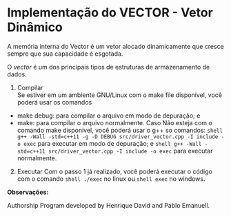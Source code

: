 # Implementação do VECTOR - Vetor Dinâmico

A memória interna do Vector é um vetor alocado dinamicamente que cresce sempre que sua capacidade é esgotada.

O *vector* é um dos principais tipos de estruturas de armazenamento de dados. 

1. Compilar  
Se estiver em um ambiente GNU/Linux com o make file disponível, você poderá usar os comandos
- make debug: para compilar o arquivo em modo de depuração; e
- make: para compilar o arquivo normalmente.
Caso Não esteja com o comando make disponivel, você poderá usar o g++ so comandos:
```shell g++ -Wall -std=c++11 -g -D DEBUG src/driver_vector.cpp -I include -o exec``` para executar em modo de depuração; e ```shell g++ -Wall -std=c++11 src/driver_vector.cpp -I include -o exec``` para executar normalmente.

2. Executar
Com o passo 1 já realizado, você poderá executar o código com o comando ```shell ./exec``` no linux ou ```shell exec``` no windows. 

**Observações:**


Authorship
Program developed by Henrique David and Pablo Emanuell.
